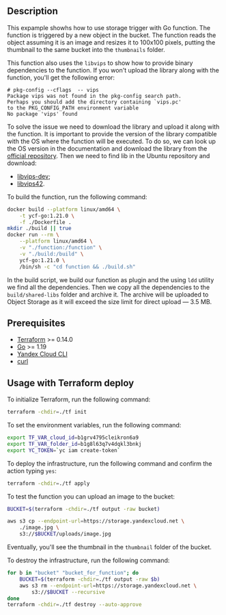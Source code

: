 ## Description

This expample showhs how to use storage trigger with Go function. The function is triggered by a new object
in the bucket. The function reads the object assuming it is an image and resizes it to 100x100 pixels, putting
the thumbnail to the same bucket into the `thumbnails` folder.

This function also uses the `libvips` to show how to provide binary dependencies to the function.
If you won't upload the library along with the function, you'll get the following error:

```
# pkg-config --cflags  -- vips
Package vips was not found in the pkg-config search path.
Perhaps you should add the directory containing `vips.pc'
to the PKG_CONFIG_PATH environment variable
No package 'vips' found
```

To solve the issue we need to download the library and upload it along with the function. It is important to provide 
the version of the library compatible with the OS where the function will be executed. To do so, we can look up the
OS version in the documentation and download the library from the [official repository](https://cloud.yandex.ru/docs/functions/lang/golang/).
Then we need to find lib in the Ubuntu repository and download:
* [libvips-dev](https://packages.ubuntu.com/jammy/amd64/libvips-dev/download);
* [libvips42](https://packages.ubuntu.com/jammy/amd64/libvips42/download).

To build the function, run the following command:

```bash
docker build --platform linux/amd64 \
    -t ycf-go:1.21.0 \
    -f ./Dockerfile .
mkdir ./build || true
docker run --rm \
    --platform linux/amd64 \
    -v "./function:/function" \
    -v "./build:/build" \
    ycf-go:1.21.0 \
    /bin/sh -c "cd function && ./build.sh"
```

In the build script, we build our function as plugin and the using `ldd` utility we find all the dependencies.
Then we copy all the dependencies to the `build/shared-libs` folder and archive it. The archive will be uploaded
to Object Storage as it will exceed the size limit for direct upload — 3.5 MB.


## Prerequisites

* [Terraform](https://www.terraform.io/downloads.html) >= 0.14.0
* [Go](https://golang.org/doc/install) >= 1.19
* [Yandex Cloud CLI](https://cloud.yandex.ru/docs/cli/quickstart)
* [curl](https://curl.se/download.html)

## Usage with Terraform deploy

To initialize Terraform, run the following command:

```bash
terraform -chdir=./tf init
```

To set the environment variables, run the following command:

```bash
export TF_VAR_cloud_id=b1grv4795cleikron6a9
export TF_VAR_folder_id=b1g8l63q7v4dqkl3bnkj
export YC_TOKEN=`yc iam create-token`
```

To deploy the infrastructure, run the following command and confirm the action typing `yes`:

```bash
terraform -chdir=./tf apply
```

To test the function you can upload an image to the bucket:

```bash
BUCKET=$(terraform -chdir=./tf output -raw bucket)

aws s3 cp --endpoint-url=https://storage.yandexcloud.net \
    ./image.jpg \
    s3://$BUCKET/uploads/image.jpg
```

Eventually, you'll see the thumbnail in the `thumbnail` folder of the bucket.


To destroy the infrastructure, run the following command:

```bash
for b in "bucket" "bucket_for_function"; do
    BUCKET=$(terraform -chdir=./tf output -raw $b)
    aws s3 rm --endpoint-url=https://storage.yandexcloud.net \
        s3://$BUCKET --recursive
done
terraform -chdir=./tf destroy --auto-approve
```